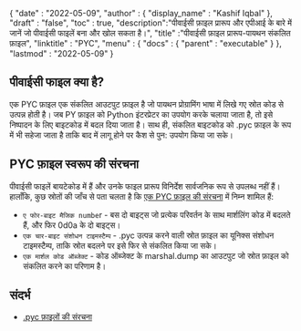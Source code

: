 {
  "date" : "2022-05-09",
  "author" : {
    "display_name" : "Kashif Iqbal"
},
  "draft" : "false",
  "toc" : true,
  "description":"पीवाईसी फ़ाइल प्रारूप और एपीआई के बारे में जानें जो पीवाईसी फाइलें बना और खोल सकता है।",
  "title" :"पीवाईसी फ़ाइल प्रारूप-पायथन संकलित फ़ाइल",
  "linktitle" : "PYC",
  "menu" : {
    "docs" : {
      "parent" : "executable"
}
},
  "lastmod" : "2022-05-09"
}

## पीवाईसी फाइल क्या है?

एक PYC फ़ाइल एक संकलित आउटपुट फ़ाइल है जो पायथन प्रोग्रामिंग भाषा में लिखे गए स्रोत कोड से उत्पन्न होती है। जब PY फ़ाइल को Python इंटरप्रेटर का उपयोग करके चलाया जाता है, तो इसे निष्पादन के लिए बाइटकोड में बदल दिया जाता है। साथ ही, संकलित बाइटकोड को .pyc फ़ाइल के रूप में भी सहेजा जाता है ताकि बाद में लागू होने पर कैश से पुन: उपयोग किया जा सके।

## PYC फ़ाइल स्वरूप की संरचना

पीवाईसी फाइलें बायटेकोड में हैं और उनके फाइल प्रारूप विनिर्देश सार्वजनिक रूप से उपलब्ध नहीं हैं। हालाँकि, कुछ स्रोतों की जाँच से पता चलता है कि [एक PYC फ़ाइल की संरचना](https://nedbatchelder.com/blog/200804/the_structure_of_pyc_files.html) में निम्न शामिल हैं:

* `ए फोर-बाइट मैजिक numbe`r - बस दो बाइट्स जो प्रत्येक परिवर्तन के साथ मार्शलिंग कोड में बदलते हैं, और फिर 0d0a के दो बाइट्स।
* `एक चार-बाइट संशोधन टाइमस्टैम्प` - .pyc उत्पन्न करने वाली स्रोत फ़ाइल का यूनिक्स संशोधन टाइमस्टैम्प, ताकि स्रोत बदलने पर इसे फिर से संकलित किया जा सके।
* `एक मार्शल कोड ऑब्जेक्ट` - कोड ऑब्जेक्ट के marshal.dump का आउटपुट जो स्रोत फ़ाइल को संकलित करने का परिणाम है।

## संदर्भ

* [.pyc फ़ाइलों की संरचना](https://nedbatchelder.com/blog/200804/the_structure_of_pyc_files.html)

